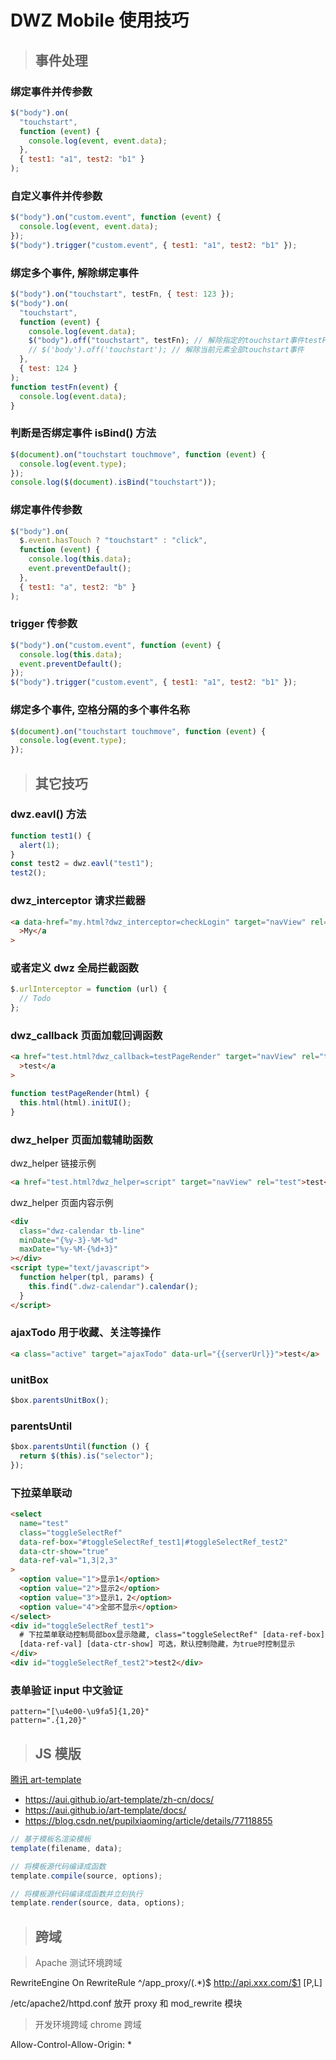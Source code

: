 # DWZ Mobile 使用技巧

> ## 事件处理

### 绑定事件并传参数

```javascript
$("body").on(
  "touchstart",
  function (event) {
    console.log(event, event.data);
  },
  { test1: "a1", test2: "b1" }
);
```

### 自定义事件并传参数

```javascript
$("body").on("custom.event", function (event) {
  console.log(event, event.data);
});
$("body").trigger("custom.event", { test1: "a1", test2: "b1" });
```

### 绑定多个事件, 解除绑定事件

```javascript
$("body").on("touchstart", testFn, { test: 123 });
$("body").on(
  "touchstart",
  function (event) {
    console.log(event.data);
    $("body").off("touchstart", testFn); // 解除指定的touchstart事件testFn
    // $('body').off('touchstart'); // 解除当前元素全部touchstart事件
  },
  { test: 124 }
);
function testFn(event) {
  console.log(event.data);
}
```

### 判断是否绑定事件 isBind() 方法

```javascript
$(document).on("touchstart touchmove", function (event) {
  console.log(event.type);
});
console.log($(document).isBind("touchstart"));
```

### 绑定事件传参数

```javascript
$("body").on(
  $.event.hasTouch ? "touchstart" : "click",
  function (event) {
    console.log(this.data);
    event.preventDefault();
  },
  { test1: "a", test2: "b" }
);
```

### trigger 传参数

```javascript
$("body").on("custom.event", function (event) {
  console.log(this.data);
  event.preventDefault();
});
$("body").trigger("custom.event", { test1: "a1", test2: "b1" });
```

### 绑定多个事件, 空格分隔的多个事件名称

```javascript
$(document).on("touchstart touchmove", function (event) {
  console.log(event.type);
});
```

> ## 其它技巧

### dwz.eavl() 方法

```javascript
function test1() {
  alert(1);
}
const test2 = dwz.eavl("test1");
test2();
```

### dwz_interceptor 请求拦截器

```html
<a data-href="my.html?dwz_interceptor=checkLogin" target="navView" rel="my"
  >My</a
>
```

### 或者定义 dwz 全局拦截函数

```javascript
$.urlInterceptor = function (url) {
  // Todo
};
```

### dwz_callback 页面加载回调函数

```html
<a href="test.html?dwz_callback=testPageRender" target="navView" rel="test"
  >test</a
>
```

```js
function testPageRender(html) {
  this.html(html).initUI();
}
```

### dwz_helper 页面加载辅助函数

dwz_helper 链接示例

```html
<a href="test.html?dwz_helper=script" target="navView" rel="test">test</a>
```

dwz_helper 页面内容示例

```html
<div
  class="dwz-calendar tb-line"
  minDate="{%y-3}-%M-%d"
  maxDate="%y-%M-{%d+3}"
></div>
<script type="text/javascript">
  function helper(tpl, params) {
    this.find(".dwz-calendar").calendar();
  }
</script>
```

### ajaxTodo 用于收藏、关注等操作

```html
<a class="active" target="ajaxTodo" data-url="{{serverUrl}}">test</a>
```

### unitBox

```js
$box.parentsUnitBox();
```

### parentsUntil

```javascript
$box.parentsUntil(function () {
  return $(this).is("selector");
});
```

### 下拉菜单联动

```html
<select
  name="test"
  class="toggleSelectRef"
  data-ref-box="#toggleSelectRef_test1|#toggleSelectRef_test2"
  data-ctr-show="true"
  data-ref-val="1,3|2,3"
>
  <option value="1">显示1</option>
  <option value="2">显示2</option>
  <option value="3">显示1，2</option>
  <option value="4">全部不显示</option>
</select>
<div id="toggleSelectRef_test1">
  # 下拉菜单联动控制局部box显示隐藏, class="toggleSelectRef" [data-ref-box]
  [data-ref-val] [data-ctr-show] 可选，默认控制隐藏，为true时控制显示
</div>
<div id="toggleSelectRef_test2">test2</div>
```

### 表单验证 input 中文验证

```
pattern="[\u4e00-\u9fa5]{1,20}"
pattern=".{1,20}"
```

> ## JS 模版

[腾讯 art-template](https://github.com/aui/art-template)

- https://aui.github.io/art-template/zh-cn/docs/
- https://aui.github.io/art-template/docs/
- https://blog.csdn.net/pupilxiaoming/article/details/77118855

```javascript
// 基于模板名渲染模板
template(filename, data);

// 将模板源代码编译成函数
template.compile(source, options);

// 将模板源代码编译成函数并立刻执行
template.render(source, data, options);
```

> ## 跨域

> Apache 测试环境跨域

RewriteEngine On
RewriteRule ^/app_proxy/(.\*)$ http://api.xxx.com/$1 [P,L]

/etc/apache2/httpd.conf 放开 proxy 和 mod_rewrite 模块

> 开发环境跨域 chrome 跨域

Allow-Control-Allow-Origin: \*
